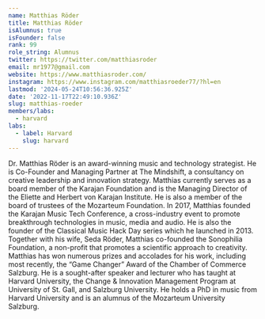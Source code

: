 ```yaml
---
name: Matthias Röder
title: Matthias Röder
isAlumnus: true
isFounder: false
rank: 99
role_string: Alumnus
twitter: https://twitter.com/matthiasroder
email: mr1977@gmail.com
website: https://www.matthiasroder.com/
instagram: https://www.instagram.com/matthiasroeder77/?hl=en
lastmod: '2024-05-24T10:56:36.925Z'
date: '2022-11-17T22:49:10.936Z'
slug: matthias-roeder
members/labs:
  - harvard
labs:
  - label: Harvard
    slug: harvard
---
```

Dr. Matthias Röder is an award-winning music and technology strategist. He is Co-Founder and Managing Partner at The Mindshift, a consultancy on creative leadership and innovation strategy. Matthias currently serves as a board member of the Karajan Foundation and is the Managing Director of the Eliette and Herbert von Karajan Institute. He is also a member of the board of trustees of the Mozarteum Foundation. In 2017, Matthias founded the Karajan Music Tech Conference, a cross-industry event to promote breakthrough technologies in music, media and audio. He is also the founder of the Classical Music Hack Day series which he launched in 2013. Together with his wife, Seda Röder, Matthias co-founded the Sonophilia Foundation, a non-profit that promotes a scientific approach to creativity. Matthias has won numerous prizes and accolades for his work, including most recently, the “Game Changer” Award of the Chamber of Commerce Salzburg. He is a sought-after speaker and lecturer who has taught at Harvard University, the Change & Innovation Management Program at University of St. Gall, and Salzburg University. He holds a PhD in music from Harvard University and is an alumnus of the Mozarteum University Salzburg. 